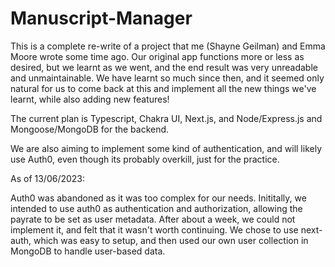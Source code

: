 # Manuscript-Manager

This is a complete re-write of a project that me (Shayne Geilman) and Emma Moore wrote some time ago. Our original app functions more or less as desired, but we learnt as we went, and the end result was very unreadable and unmaintainable. We have learnt so much since then, and it seemed only natural for us to come back at this and implement all the new things we've learnt, while also adding new features!

The current plan is Typescript, Chakra UI, Next.js, and Node/Express.js and Mongoose/MongoDB for the backend.

We are also aiming to implement some kind of authentication, and will likely use Auth0, even though its probably overkill, just for the practice.

As of 13/06/2023: 

Auth0 was abandoned as it was too complex for our needs. Inititally, we intended to use auth0 as authentication and authorization, allowing the payrate to be set as user metadata. After about a week, we could not implement it, and felt that it wasn't worth continuing. We chose to use next-auth, which was easy to setup, and then used our own user collection in MongoDB to handle user-based data. 
